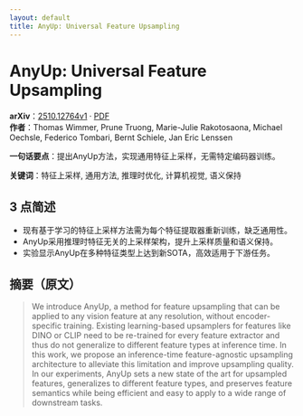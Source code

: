 ```yaml
---
layout: default
title: AnyUp: Universal Feature Upsampling
---
```


# AnyUp: Universal Feature Upsampling
**arXiv**：[2510.12764v1](https://arxiv.org/abs/2510.12764) · [PDF](https://arxiv.org/pdf/2510.12764.pdf)  
**作者**：Thomas Wimmer, Prune Truong, Marie-Julie Rakotosaona, Michael Oechsle, Federico Tombari, Bernt Schiele, Jan Eric Lenssen  

**一句话要点**：提出AnyUp方法，实现通用特征上采样，无需特定编码器训练。

**关键词**：特征上采样, 通用方法, 推理时优化, 计算机视觉, 语义保持

## 3 点简述
- 现有基于学习的特征上采样方法需为每个特征提取器重新训练，缺乏通用性。
- AnyUp采用推理时特征无关的上采样架构，提升上采样质量和语义保持。
- 实验显示AnyUp在多种特征类型上达到新SOTA，高效适用于下游任务。

## 摘要（原文）

> We introduce AnyUp, a method for feature upsampling that can be applied to
> any vision feature at any resolution, without encoder-specific training.
> Existing learning-based upsamplers for features like DINO or CLIP need to be
> re-trained for every feature extractor and thus do not generalize to different
> feature types at inference time. In this work, we propose an inference-time
> feature-agnostic upsampling architecture to alleviate this limitation and
> improve upsampling quality. In our experiments, AnyUp sets a new state of the
> art for upsampled features, generalizes to different feature types, and
> preserves feature semantics while being efficient and easy to apply to a wide
> range of downstream tasks.

